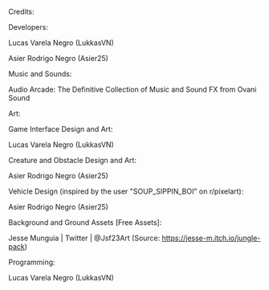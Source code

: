 Credits:

Developers:

Lucas Varela Negro (LukkasVN)

Asier Rodrigo Negro (Asier25)


Music and Sounds:

Audio Arcade: The Definitive Collection of Music and Sound FX from Ovani Sound


Art:

Game Interface Design and Art:

Lucas Varela Negro (LukkasVN)


Creature and Obstacle Design and Art:

Asier Rodrigo Negro (Asier25)


Vehicle Design (inspired by the user "SOUP_SIPPIN_BOI" on r/pixelart):

Asier Rodrigo Negro (Asier25)


Background and Ground Assets [Free Assets]:

Jesse Munguia | Twitter | @Jsf23Art (Source: https://jesse-m.itch.io/jungle-pack)


Programming:

Lucas Varela Negro (LukkasVN)
